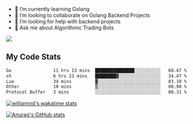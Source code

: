 
- 🌱 I’m currently learning Golang
- 👯 I’m looking to collaborate on Golang Backend Projects
- 🤔 I’m looking for help with backend projects
- 💬 Ask me about Algorithmic Trading Bots

![](https://github-profile-trophy.vercel.app/?username=kevinbarrero)

## My Code Stats

<!--START_SECTION:waka-->

```txt
Go                11 hrs 13 mins  ███████████████░░░░░░░░░░   60.47 %
sh                6 hrs 23 mins   ████████▓░░░░░░░░░░░░░░░░   34.47 %
Lua               34 mins         ▓░░░░░░░░░░░░░░░░░░░░░░░░   03.10 %
Other             10 mins         ▒░░░░░░░░░░░░░░░░░░░░░░░░   00.98 %
Protocol Buffer   3 mins          ░░░░░░░░░░░░░░░░░░░░░░░░░   00.31 %
```

<!--END_SECTION:waka-->

[![willianrod's wakatime stats](https://github-readme-stats.vercel.app/api/wakatime?username=holdandup&layout=compact&theme=react&custom_title=Wakatime%20All%20Time%20Stats&langs_count=8)](https://github.com/anuraghazra/github-readme-stats)

[![Anurag's GitHub stats](https://github-readme-stats.vercel.app/api?username=Kevinbarrero)](https://github.com/anuraghazra/github-readme-stats)




